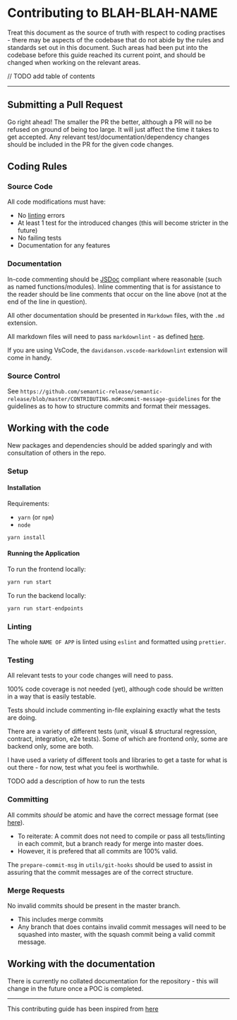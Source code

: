 # Contributing to BLAH-BLAH-NAME

Treat this document as the source of truth with respect to coding practises - there may be aspects of the codebase that do not abide by the rules and standards set out in this document.
Such areas had been put into the codebase before this guide reached its current point, and should be changed when working on the relevant areas.

// TODO add table of contents

---

## Submitting a Pull Request

Go right ahead! The smaller the PR the better, although a PR will no be refused on ground of being too large. It will just affect the time it takes to get accepted.
Any relevant test/documentation/dependency changes should be included in the PR for the given code changes.

## Coding Rules

### Source Code

All code modifications must have:

- No [linting](<TODO_LINK>) errors
- At least 1 test for the introduced changes (this will become stricter in the future)
- No failing tests
- Documentation for any features

### Documentation

In-code commenting should be [JSDoc](<TODO_LINK>) compliant where reasonable (such as named functions/modules).
Inline commenting that is for assistance to the reader should be line comments that occur on the line above (not at the end of the line in question).

All other documentation should be presented in `Markdown` files, with the `.md` extension.

All markdown files will need to pass `markdownlint` - as defined [here](<https://github.com/DavidAnson/markdownlint>).

If you are using VsCode, the `davidanson.vscode-markdownlint` extension will come in handy.

### Source Control

See `https://github.com/semantic-release/semantic-release/blob/master/CONTRIBUTING.md#commit-message-guidelines` for the guidelines as to how to structure commits and format their messages.

## Working with the code

New packages and dependencies should be added sparingly and with consultation of others in the repo.

### Setup

#### Installation

Requirements:

- `yarn` (or `npm`)
- `node`

```javascript
yarn install
```

#### Running the Application

To run the frontend locally:

```javascript
yarn run start
```

To run the backend locally:

```javascript
yarn run start-endpoints
```

### Linting

The whole `NAME OF APP` is linted using `eslint` and formatted using `prettier`.

### Testing

All relevant tests to your code changes will need to pass.

100% code coverage is not needed (yet), although code should be written in a way that is easily testable.

Tests should include commenting in-file explaining exactly what the tests are doing.

There are a variety of different tests (unit, visual & structural regression, contract, integration, e2e tests). Some of which are frontend only, some are backend only, some are both.

I have used a variety of different tools and libraries to get a taste for what is out there - for now, test what you feel is worthwhile.

TODO add a description of how to run the tests

### Committing

All commits *should* be atomic and have the correct message format (see [here](<TODO_LINK>)).

- To reiterate: A commit does not need to compile or pass all tests/linting in each commit, but a branch ready for merge into master does.
- However, it is prefered that all commits are 100% valid.

The `prepare-commit-msg` in `utils/git-hooks` should be used to assist in assuring that the commit messages are of the correct structure.

### Merge Requests

No invalid commits should be present in the master branch.

- This includes merge commits
- Any branch that does contains invalid commit messages will need to be squashed into master, with the squash commit being a valid commit message.

## Working with the documentation

There is currently no collated documentation for the repository - this will change in the future once a POC is completed.

---

This contributing guide has been inspired from [here](<https://github.com/semantic-release/semantic-release/blob/master/CONTRIBUTING.md>)
